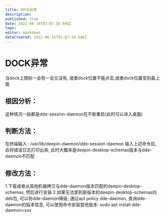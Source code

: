 ```yaml
---
title: DOCK异常
description: 
published: true
date: 2022-06-16T03:07:16.646Z
tags: 
editor: markdown
dateCreated: 2022-06-16T03:07:16.646Z
---
```


# DOCK异常
当dock上图标一会有一会又没有, 或者dock位置不能点击,或者dock位置变到最上面
## 根因分析：
这种情况一般都是dde-session-daemon在不断重启(此时可以进入桌面)

## 判断方法：

在终端输入 : /usr/lib/deepin-daemon/dde-session-daemon 输入上述命令后, 会将错误日志打印出来, 此时大概率是deepin-desktop-schemas版本与dde-daemon不匹配

## 修改方法：

1.下载或者从其他机器拷贝与dde-daemon版本匹配的deepin-desktop-schemas, 然后进行安装
2.如果无法拿到新版本的deepin-desktop-schemas的deb包, 可以将dde-daemon降级; 通过apt policy dde-daemon, 查询dde-daemon的版本信息, 可以使用命令安装其他版本: sudo apt install dde-daemon=xxx
